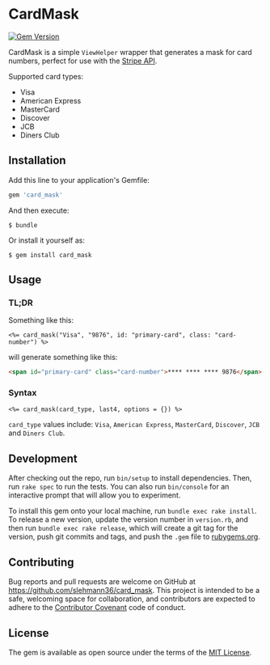 # CardMask

[![Gem Version](https://badge.fury.io/rb/card_mask.svg)](https://badge.fury.io/rb/card_mask)

CardMask is a simple `ViewHelper` wrapper that generates a mask for card numbers, perfect for use with the [Stripe API](https://stripe.com/docs/api).

Supported card types:
- Visa
- American Express
- MasterCard
- Discover
- JCB
- Diners Club

## Installation

Add this line to your application's Gemfile:

```ruby
gem 'card_mask'
```

And then execute:

    $ bundle

Or install it yourself as:

    $ gem install card_mask

## Usage

### TL;DR

Something like this:
``` erb
<%= card_mask("Visa", "9876", id: "primary-card", class: "card-number") %>
```
will generate something like this:
``` html
<span id="primary-card" class="card-number">**** **** **** 9876</span>
```

### Syntax
``` erb
<%= card_mask(card_type, last4, options = {}) %>
```
`card_type` values include: `Visa`, `American Express`, `MasterCard`, `Discover`, `JCB` and `Diners Club`.

## Development

After checking out the repo, run `bin/setup` to install dependencies. Then, run `rake spec` to run the tests. You can also run `bin/console` for an interactive prompt that will allow you to experiment.

To install this gem onto your local machine, run `bundle exec rake install`. To release a new version, update the version number in `version.rb`, and then run `bundle exec rake release`, which will create a git tag for the version, push git commits and tags, and push the `.gem` file to [rubygems.org](https://rubygems.org).

## Contributing

Bug reports and pull requests are welcome on GitHub at https://github.com/slehmann36/card_mask. This project is intended to be a safe, welcoming space for collaboration, and contributors are expected to adhere to the [Contributor Covenant](http://contributor-covenant.org) code of conduct.


## License

The gem is available as open source under the terms of the [MIT License](http://opensource.org/licenses/MIT).
